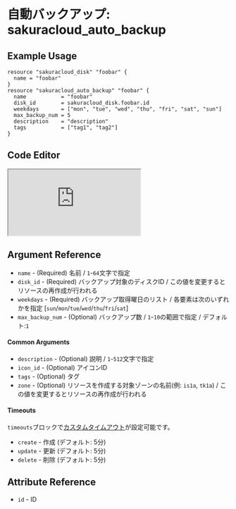 # 自動バックアップ: sakuracloud_auto_backup

## Example Usage

```hcl
resource "sakuracloud_disk" "foobar" {
  name = "foobar"
}
resource "sakuracloud_auto_backup" "foobar" {
  name           = "foobar"
  disk_id        = sakuracloud_disk.foobar.id
  weekdays       = ["mon", "tue", "wed", "thu", "fri", "sat", "sun"]
  max_backup_num = 5
  description    = "description"
  tags           = ["tag1", "tag2"]
}
```

<div class="editor">

<h2>Code Editor</h2>

<iframe src="https://zouen-alpha.usacloud.jp/#resource/auto_backup"></iframe>

</div>


## Argument Reference

* `name` -  (Required) 名前 / `1`-`64`文字で指定
* `disk_id` - (Required) バックアップ対象のディスクID / この値を変更するとリソースの再作成が行われる
* `weekdays` - (Required) バックアップ取得曜日のリスト / 各要素は次のいずれかを指定 [`sun`/`mon`/`tue`/`wed`/`thu`/`fri`/`sat`]
* `max_backup_num` - (Optional) バックアップ数 / `1`-`10`の範囲で指定 / デフォルト:`1`

#### Common Arguments

* `description` - (Optional) 説明 / `1`-`512`文字で指定
* `icon_id` - (Optional) アイコンID
* `tags` - (Optional) タグ
* `zone` - (Optional) リソースを作成する対象ゾーンの名前(例: `is1a`, `tk1a`) / この値を変更するとリソースの再作成が行われる

#### Timeouts

`timeouts`ブロックで[カスタムタイムアウト](https://www.terraform.io/docs/configuration/resources.html#operation-timeouts)が設定可能です。  

* `create` - 作成 (デフォルト: 5分)
* `update` - 更新 (デフォルト: 5分)
* `delete` - 削除 (デフォルト: 5分)

## Attribute Reference

* `id` - ID



